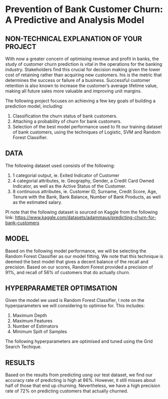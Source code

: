 # Prevention of Bank Customer Churn: A Predictive and Analysis Model

## NON-TECHNICAL EXPLANATION OF YOUR PROJECT
With now a greater concern of optimising revenue and profit in banks, the study of customer churn prediction is vital in the operations for the banking industry. Stakeholders find this crucial for decision making given the lower cost of retaining rather than acquiring new customers. his is the metric that determines the success or failure of a business. Successful customer retention is also known to increase the customer’s average lifetime value, making all future sales more valuable and improving unit margins.

The following project focuses on achieving a few key goals of building a prediction model, including:
1. Classification the churn status of bank customers.
2. Attaching a probability of churn for bank customers.
3. Selection of the best model performance used to fit our training dataset of bank customers, using the techniques of Logistic, SVM and Random Forest Classifier.

## DATA
The following dataset used consists of the following:
1. 1 categorial output, ie. Exited Indicator of Customer
2. 4 categorial attributes, ie. Geography, Gender, a Credit Card Owned Indicator, as well as the Active Status of the Customer.
3. 8 continuous attributes, ie. Customer ID, Surname, Credit Score, Age, Tenure with the Bank, Bank Balance, Number of Bank Products, as well as the estimated salary.

Pl note that the following dataset is sourced on Kaggle from the following link:
https://www.kaggle.com/datasets/adammaus/predicting-churn-for-bank-customers

## MODEL 
Based on the following model performance, we will be selecting the Random Forest Classifier as our model fitting. We note that this technique is deemed the best model that gives a decent balance of the recall and precision. Based on our scores, Random Forest provided a precision of 91%, and recall of 56% of customers that do actually churn.

## HYPERPARAMETER OPTIMSATION
Given the model we used is Random Forest Classifier, I note on the hyperparameters we will considering to optimise for. This includes:
1. Maximum Depth
2. Maximum Features
3. Number of Estimators
4. Minimum Spilt of Samples

The following hyperparameters are optimised and tuned using the Grid Search Techique.

## RESULTS
Based on the results from predicting usng our test dataset, we find our accuracy rate of predicting is high at 86%. However, it still misses about half of those that end up churning. Nevertheless, we have a high precision rate of 72% on predicting customers that actually churned.
